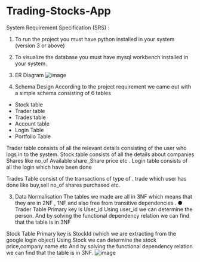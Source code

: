 # Trading-Stocks-App
System Requirement Specification (SRS) :
1. To run the project you must have python installed in your system (version 3 or
above)
2. To visualize the database you must have mysql workbench installed in your
system.





1. ER Diagram
![image](https://user-images.githubusercontent.com/83928126/183125482-95681cc2-66f1-4cd1-9557-78713920a477.png)



2. Schema Design
According to the project requirement we came out with a simple schema consisting of 6 tables

- Stock table
- Trader table
- Trades table
- Account table
- Login Table
- Portfolio Table

Trader table consists of all the relevant details consisting of the user who logs in to the system.
Stock table consists of all the details about companies Shares like no_of Available share
,Share price etc .
Login table consists of all the login which have been done

Trades Table consist of the transactions of type of . trade which user has done like buy,sell
no_of shares purchased etc.


3. Data Normalisation
The tables we made are all in 3NF which means that they are in 2NF , 1NF and also free from
transitive dependencies .
● Trader Table
Primary key is User_id
Using user_id we can determine the person.
And by solving the functional dependency relation we can find that the table is in 3NF




Stock Table
Primary key is StockId (which we are extracting from the google login object)
Using Stock we can determine the stock price,company name etc
And by solving the functional dependency relation we can find that the table is in 3NF.
![image](https://user-images.githubusercontent.com/83928126/183125403-788da454-2658-4b03-819c-579eaec6e8b6.png)
















